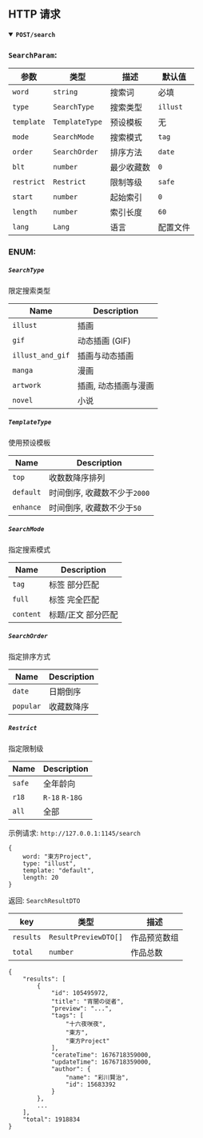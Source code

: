 ## HTTP 请求

<details open>
<summary>
<b><code>POST</code></b><b><code>/search</code></b>
</summary>

### `SearchParam`:

| 参数       | 类型           | 描述       | 默认值   |
| ---------- | -------------- | ---------- | -------- |
| `word`     | `string`       | 搜索词     | 必填     |
| `type`     | `SearchType`   | 搜索类型   | `illust` |
| `template` | `TemplateType` | 预设模板   | 无       |
| `mode`     | `SearchMode`   | 搜索模式   | `tag`    |
| `order`    | `SearchOrder`  | 排序方法   | `date`   |
| `blt`      | `number`       | 最少收藏数 | `0`      |
| `restrict` | `Restrict`     | 限制等级   | `safe`   |
| `start`    | `number`       | 起始索引   | `0`      |
| `length`   | `number`       | 索引长度   | `60`     |
| `lang`     | `Lang`         | 语言       | 配置文件 |

### ENUM:

##### `SearchType`

限定搜索类型

| Name             | Description          |
| ---------------- | -------------------- |
| `illust`         | 插画                 |
| `gif`            | 动态插画 (GIF)       |
| `illust_and_gif` | 插画与动态插画       |
| `manga`          | 漫画                 |
| `artwork`        | 插画, 动态插画与漫画 |
| `novel`          | 小说                 |

##### `TemplateType`

使用预设模板

| Name      | Description                  |
| --------- | ---------------------------- |
| `top`     | 收数数降序排列               |
| `default` | 时间倒序, 收藏数不少于`2000` |
| `enhance` | 时间倒序, 收藏数不少于`50`   |

##### `SearchMode`

指定搜索模式

| Name      | Description        |
| --------- | ------------------ |
| `tag`     | 标签 部分匹配      |
| `full`    | 标签 完全匹配      |
| `content` | 标题/正文 部分匹配 |

##### `SearchOrder`

指定排序方式

| Name      | Description |
| --------- | ----------- |
| `date`    | 日期倒序    |
| `popular` | 收藏数降序  |

##### `Restrict`

指定限制级

| Name   | Description    |
| ------ | -------------- |
| `safe` | 全年龄向       |
| `r18`  | `R-18` `R-18G` |
| `all`  | 全部           |

示例请求: `http://127.0.0.1:1145/search`

```
{
    word: "東方Project",
    type: "illust",
    template: "default",
    length: 20
}
```

返回: `SearchResultDTO`

| key       | 类型                 | 描述         |
| --------- | -------------------- | ------------ |
| `results` | `ResultPreviewDTO[]` | 作品预览数组 |
| `total`   | `number`             | 作品总数     |

```
{
    "results": [
        {
            "id": 105495972,
            "title": "宵闇の従者",
            "preview": "...",
            "tags": [
                "十六夜咲夜",
                "東方",
                "東方Project"
            ],
            "cerateTime": 1676718359000,
            "updateTime": 1676718359000,
            "author": {
                "name": "彩川賢治",
                "id": 15683392
            }
        },
        ...
    ],
    "total": 1918834
}
```

</derails>